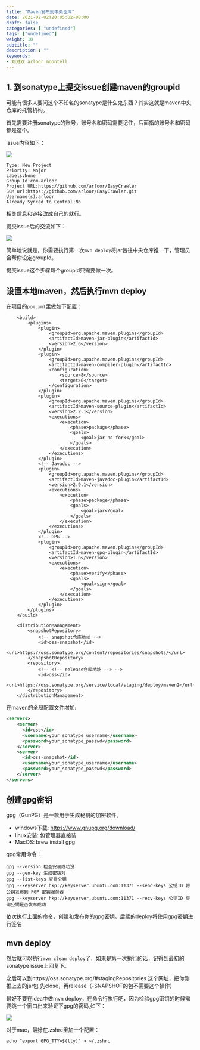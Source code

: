 ```yaml
---
title: "Maven发布到中央仓库"
date: 2021-02-02T20:05:02+08:00
draft: false
categories: [ "undefined"]
tags: ["undefined"]
weight: 10
subtitle: ""
description : ""
keywords:
- 刘港欢 arloor moontell
---
```


## 1. 到sonatype上提交issue创建maven的groupid

可能有很多人要问这个不知名的sonatype是什么鬼东西？其实这就是maven中央仓库的托管机构。

首先需要注册sonatype的账号，账号名和密码需要记住，后面指的账号名和密码都是这个。

<!--more-->

issue内容如下：

![](/img/sonatype-create-project-id.png)

```
Type: New Project
Priority: Major
Labels:None
Group Id:com.arloor
Project URL:https://github.com/arloor/EasyCrawler
SCM url:https://github.com/arloor/EasyCrawler.git
Username(s):arloor
Already Synced to Central:No
```

相关信息和链接改成自己的就行。

提交issue后的交流如下：

![](/img/sonatype-issue-comment.png)

简单地说就是，你需要执行第一次`mvn deploy`将jar包往中央仓库推一下，管理员会帮你设定groupId。

提交issue这个步骤每个groupId只需要做一次。

## 设置本地maven，然后执行mvn deploy

在项目的`pom.xml`里做如下配置：

```
    <build>
        <plugins>
            <plugin>
                <groupId>org.apache.maven.plugins</groupId>
                <artifactId>maven-jar-plugin</artifactId>
                <version>2.6</version>
            </plugin>
            <plugin>
                <groupId>org.apache.maven.plugins</groupId>
                <artifactId>maven-compiler-plugin</artifactId>
                <configuration>
                    <source>8</source>
                    <target>8</target>
                </configuration>
            </plugin>
            <plugin>
                <groupId>org.apache.maven.plugins</groupId>
                <artifactId>maven-source-plugin</artifactId>
                <version>2.2.1</version>
                <executions>
                    <execution>
                        <phase>package</phase>
                        <goals>
                            <goal>jar-no-fork</goal>
                        </goals>
                    </execution>
                </executions>
            </plugin>
            <!-- Javadoc -->
            <plugin>
                <groupId>org.apache.maven.plugins</groupId>
                <artifactId>maven-javadoc-plugin</artifactId>
                <version>2.9.1</version>
                <executions>
                    <execution>
                        <phase>package</phase>
                        <goals>
                            <goal>jar</goal>
                        </goals>
                    </execution>
                </executions>
            </plugin>
            <!-- GPG -->
            <plugin>
                <groupId>org.apache.maven.plugins</groupId>
                <artifactId>maven-gpg-plugin</artifactId>
                <version>1.6</version>
                <executions>
                    <execution>
                        <phase>verify</phase>
                        <goals>
                            <goal>sign</goal>
                        </goals>
                    </execution>
                </executions>
            </plugin>
        </plugins>
    </build>

    <distributionManagement>
        <snapshotRepository>
            <!-- snapshot仓库地址 -->
            <id>oss-snapshot</id>
            <url>https://oss.sonatype.org/content/repositories/snapshots/</url>
        </snapshotRepository>
        <repository>
            <!-- <!-- release仓库地址 --> -->
            <id>oss</id>
            <url>https://oss.sonatype.org/service/local/staging/deploy/maven2</url>
        </repository>
    </distributionManagement>
```

在maven的全局配置文件增加:

```xml
<servers>
    <server>
      <id>oss</id>
      <username>your_sonatype_username</username>
      <password>your_sonatype_passwd</password>
    </server>
    <server>
      <id>oss-snapshot</id>
      <username>your_sonatype_username</username>
      <password>your_sonatype_passwd</password>
    </server>
</servers>
```

## 创建gpg密钥

gpg（GunPG）是一款用于生成秘钥的加密软件。

- windows下载: https://www.gnupg.org/download/
- linux安装: 包管理器直接装
- MacOS: brew install gpg

gpg常用命令：

```
gpg --version 检查安装成功没
gpg --gen-key 生成密钥对
gpg --list-keys 查看公钥
gpg --keyserver hkp://keyserver.ubuntu.com:11371 --send-keys 公钥ID 将公钥发布到 PGP 密钥服务器
gpg --keyserver hkp://keyserver.ubuntu.com:11371 --recv-keys 公钥ID 查询公钥是否发布成功
```

依次执行上面的命令，创建和发布你的gpg密钥。后续的deploy将使用gpg密钥进行签名

## mvn deploy

然后就可以执行`mvn clean deploy`了，如果是第一次执行的话，记得到最初的sonatype issue上回复下。

之后可以到https://oss.sonatype.org/#stagingRepositories 这个网址，把你刚推上去的jar包 先close，再release（-SNAPSHOT的包不需要这个操作）

最好不要在idea中做mvn deploy，在命令行执行吧，因为检验gpg密钥的时候需要跳一个窗口出来验证下gpg的密码,如下：

![](/img/gpg_passwd.png)

对于mac，最好在.zshrc里加一个配置：

```
echo "export GPG_TTY=$(tty)" > ~/.zshrc
```